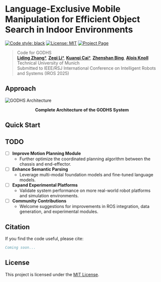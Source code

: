 # Language-Exclusive Mobile Manipulation for Efficient Object Search in Indoor Environments 

[![Code style: black](https://img.shields.io/badge/code%20style-black-000000.svg)](https://github.com/psf/black)
[![License: MIT](https://img.shields.io/badge/License-MIT-yellow.svg)](https://opensource.org/licenses/MIT)
[![Project Page](https://img.shields.io/badge/Project-Page-a)](https://drapandiger.github.io/GODHS/)

> Code for GODHS\
> [**Liding Zhang***](https://scholar.google.com/citations?user=AMFFKhkAAAAJ&hl=en), [**Zeqi Li***](mailto:zeqi.li@tum.de), [**Kuanqi Cai***](https://scholar.google.com/citations?user=3Y9wVfMOtP4C&hl=en), [**Zhenshan Bing**](https://www.ce.cit.tum.de/air/people/zhenshan-bing-drrernat/), [**Alois Knoll**](https://www.ce.cit.tum.de/en/air/people/prof-dr-ing-habil-alois-knoll/)\
> Technical University of Munich\
> Submitted to IEEE/RSJ International Conference on Intelligent Robots and Systems (IROS 2025) 

## Approach

![GODHS Architecture](https://github.com/Drapandiger/GODHS/raw/main/static/images/fig2.png?raw=true)

<div align="center">
  <strong>Complete Architecture of the GODHS System</strong>
</div>

## Quick Start

## TODO

- [ ] **Improve Motion Planning Module**
  - Further optimize the coordinated planning algorithm between the chassis and end-effector.
- [ ] **Enhance Semantic Parsing**
  - Leverage multi-modal foundation models and fine-tuned language models.
- [ ] **Expand Experimental Platforms**
  - Validate system performance on more real-world robot platforms and simulation environments.
- [ ] **Community Contributions**
  - Welcome suggestions for improvements in ROS integration, data generation, and experimental modules.

## Citation

If you find the code useful, please cite:

```bibtex
Coming soon...
```

## License

This project is licensed under the [MIT License](https://opensource.org/licenses/MIT).